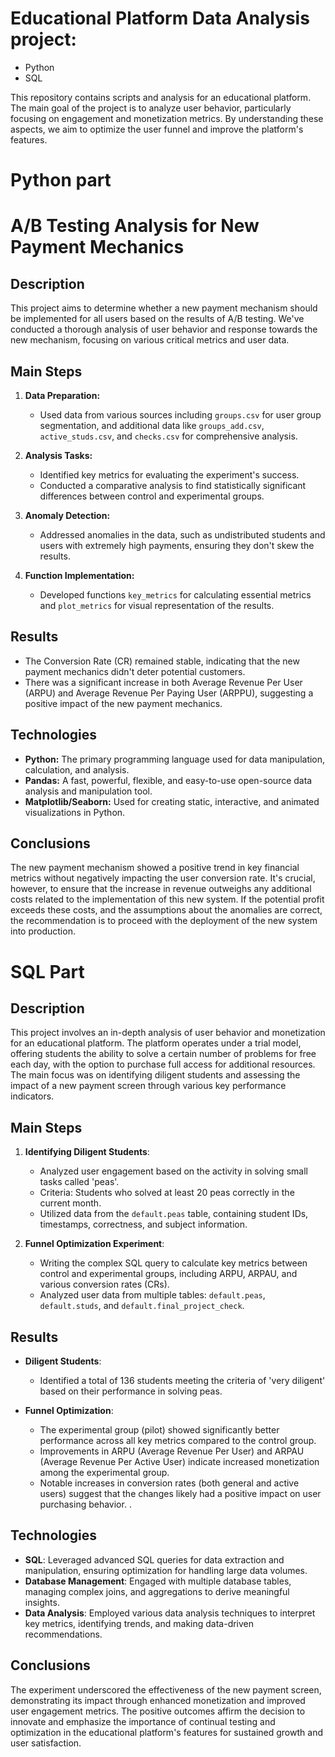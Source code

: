 # Educational Platform Data Analysis project: 

 - Python 
 - SQL

This repository contains scripts and analysis for an educational platform. The main goal of the project is to analyze user behavior, particularly focusing on engagement and monetization metrics. By understanding these aspects, we aim to optimize the user funnel and improve the platform's features.

# Python part

# A/B Testing Analysis for New Payment Mechanics

## Description

This project aims to determine whether a new payment mechanism should be implemented for all users based on the results of A/B testing. We've conducted a thorough analysis of user behavior and response towards the new mechanism, focusing on various critical metrics and user data.

## Main Steps

1. **Data Preparation:**
   - Used data from various sources including `groups.csv` for user group segmentation, and additional data like `groups_add.csv`, `active_studs.csv`, and `checks.csv` for comprehensive analysis.

2. **Analysis Tasks:**
   - Identified key metrics for evaluating the experiment's success.
   - Conducted a comparative analysis to find statistically significant differences between control and experimental groups.

3. **Anomaly Detection:**
   - Addressed anomalies in the data, such as undistributed students and users with extremely high payments, ensuring they don't skew the results.

4. **Function Implementation:**
   - Developed functions `key_metrics` for calculating essential metrics and `plot_metrics` for visual representation of the results.

## Results

- The Conversion Rate (CR) remained stable, indicating that the new payment mechanics didn't deter potential customers.
- There was a significant increase in both Average Revenue Per User (ARPU) and Average Revenue Per Paying User (ARPPU), suggesting a positive impact of the new payment mechanics.


## Technologies

- **Python:** The primary programming language used for data manipulation, calculation, and analysis.
- **Pandas:** A fast, powerful, flexible, and easy-to-use open-source data analysis and manipulation tool.
- **Matplotlib/Seaborn:** Used for creating static, interactive, and animated visualizations in Python.


## Conclusions

The new payment mechanism showed a positive trend in key financial metrics without negatively impacting the user conversion rate. It's crucial, however, to ensure that the increase in revenue outweighs any additional costs related to the implementation of this new system. If the potential profit exceeds these costs, and the assumptions about the anomalies are correct, the recommendation is to proceed with the deployment of the new system into production.


# SQL Part

## Description

This project involves an in-depth analysis of user behavior and monetization for an educational platform. The platform operates under a trial model, offering students the ability to solve a certain number of problems for free each day, with the option to purchase full access for additional resources. The main focus was on identifying diligent students and assessing the impact of a new payment screen through various key performance indicators.

## Main Steps

1. **Identifying Diligent Students**: 
   - Analyzed user engagement based on the activity in solving small tasks called 'peas'.
   - Criteria: Students who solved at least 20 peas correctly in the current month.
   - Utilized data from the `default.peas` table, containing student IDs, timestamps, correctness, and subject information.

2. **Funnel Optimization Experiment**:
   - Writing the complex SQL query to calculate key metrics between control and experimental groups, including ARPU, ARPAU, and various conversion rates (CRs).
   - Analyzed user data from multiple tables: `default.peas`, `default.studs`, and `default.final_project_check`.

## Results

- **Diligent Students**: 
  - Identified a total of 136 students meeting the criteria of 'very diligent' based on their performance in solving peas.

- **Funnel Optimization**:
  - The experimental group (pilot) showed significantly better performance across all key metrics compared to the control group.
  - Improvements in ARPU (Average Revenue Per User) and ARPAU (Average Revenue Per Active User) indicate increased monetization among the experimental group.
  - Notable increases in conversion rates (both general and active users) suggest that the changes likely had a positive impact on user purchasing behavior.
 .

## Technologies

- **SQL**: Leveraged advanced SQL queries for data extraction and manipulation, ensuring optimization for handling large data volumes.
- **Database Management**: Engaged with multiple database tables, managing complex joins, and aggregations to derive meaningful insights.
- **Data Analysis**: Employed various data analysis techniques to interpret key metrics, identifying trends, and making data-driven recommendations.

## Conclusions

The experiment underscored the effectiveness of the new payment screen, demonstrating its impact through enhanced monetization and improved user engagement metrics. The positive outcomes affirm the decision to innovate and emphasize the importance of continual testing and optimization in the educational platform's features for sustained growth and user satisfaction.

